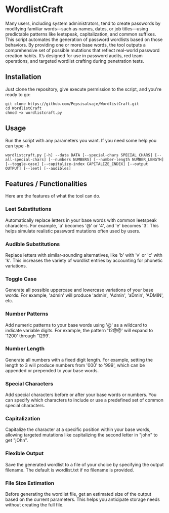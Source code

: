 # WordlistCraft

Many users, including system administrators, tend to create passwords by modifying familiar words—such as names, dates, or job titles—using predictable patterns like leetspeak, capitalization, and common suffixes. This script automates the generation of password wordlists based on those behaviors. By providing one or more base words, the tool outputs a comprehensive set of possible mutations that reflect real-world password creation habits. It’s designed for use in password audits, red team operations, and targeted wordlist crafting during penetration tests.

## Installation
Just clone the repository, give execute permission to the script, and you're ready to go:
``` shell
git clone https://github.com/Pepsisalvaje/WordlistCraft.git
cd WordlistCraft
chmod +x wordlistcraft.py
```
## Usage
Run the script with any parameters you want. If you need some help you can type -h
``` shell
wordlistcraft.py [-h] --data DATA [--special-chars SPECIAL_CHARS] [--all-special-chars] [--numbers NUMBERS] [--number-length NUMBER_LENGTH] [--toggle-case] [--capitalize-index CAPITALIZE_INDEX] [--output OUTPUT] [--leet] [--audibles]
```
## Features / Functionalities
Here are the features of what the tool can do.

### Leet Substitutions
Automatically replace letters in your base words with common leetspeak characters. For example, 'a' becomes '@' or '4', and 'e' becomes '3'. This helps simulate realistic password mutations often used by users.

### Audible Substitutions
Replace letters with similar-sounding alternatives, like 'b' with 'v' or 'c' with 'k'. This increases the variety of wordlist entries by accounting for phonetic variations.

### Toggle Case
Generate all possible uppercase and lowercase variations of your base words. For example, 'admin' will produce 'admin', 'Admin', 'aDmin', 'ADMIN', etc.

### Number Patterns
Add numeric patterns to your base words using '@' as a wildcard to indicate variable digits. For example, the pattern '12@@' will expand to '1200' through '1299'.

### Number Length
Generate all numbers with a fixed digit length. For example, setting the length to 3 will produce numbers from '000' to '999', which can be appended or prepended to your base words.

### Special Characters
Add special characters before or after your base words or numbers. You can specify which characters to include or use a predefined set of common special characters.

### Capitalization
Capitalize the character at a specific position within your base words, allowing targeted mutations like capitalizing the second letter in "john" to get "jOhn".

### Flexible Output
Save the generated wordlist to a file of your choice by specifying the output filename. The default is wordlist.txt if no filename is provided.

### File Size Estimation
Before generating the wordlist file, get an estimated size of the output based on the current parameters. This helps you anticipate storage needs without creating the full file.

